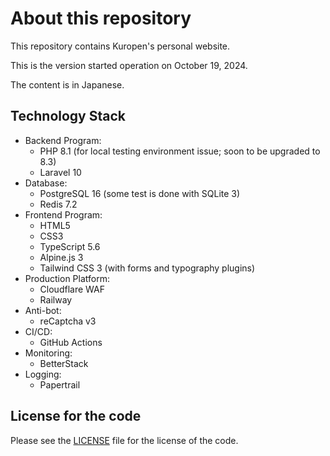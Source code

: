 <!--
SPDX-FileCopyrightText: 2024 Kuropen

SPDX-License-Identifier: LicenseRef-KUROPEN-ORG-PUBLIC-CODE
-->

# About this repository
This repository contains Kuropen's personal website.

This is the version started operation on October 19, 2024.

The content is in Japanese.

## Technology Stack
- Backend Program:
    - PHP 8.1 (for local testing environment issue; soon to be upgraded to 8.3)
    - Laravel 10
- Database:
    - PostgreSQL 16 (some test is done with SQLite 3)
    - Redis 7.2
- Frontend Program:
    - HTML5
    - CSS3
    - TypeScript 5.6
    - Alpine.js 3
    - Tailwind CSS 3 (with forms and typography plugins)
- Production Platform:
    - Cloudflare WAF
    - Railway
- Anti-bot:
    - reCaptcha v3
- CI/CD:
    - GitHub Actions
- Monitoring: 
    - BetterStack 
- Logging:
    - Papertrail

## License for the code
Please see the [LICENSE](LICENSE.md) file for the license of the code.
